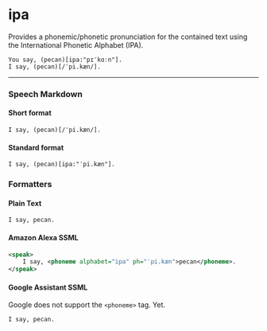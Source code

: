 # ipa

Provides a phonemic/phonetic pronunciation for the contained text using the International Phonetic Alphabet (IPA).

```
You say, (pecan)[ipa:"pɪˈkɑːn"].
I say, (pecan)[/ˈpi.kæn/].
```

---

### Speech Markdown
#### Short format
```
I say, (pecan)[/ˈpi.kæn/].
```

#### Standard format
```
I say, (pecan)[ipa:"ˈpi.kæn"].
```

### Formatters
#### Plain Text
```
I say, pecan.
```

#### Amazon Alexa SSML
```xml
<speak>
    I say, <phoneme alphabet="ipa" ph="ˈpi.kæn">pecan</phoneme>.
</speak>
```

#### Google Assistant SSML
Google does not support the `<phoneme>` tag. Yet.

```xml
I say, pecan.
```

